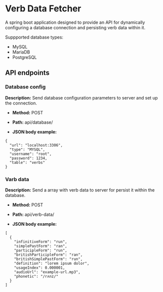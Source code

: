 # Verb Data Fetcher

A spring boot application designed to provide an API for dynamically configuring a database connection and persisting verb data within it.

Suppported database types:
- MySQL
- MariaDB
- PostgreSQL

## API endpoints

### Database config

**Description:** Send database configuration parameters to server and set up the connection.

- **Method:** POST

- **Path:** api/database/

- **JSON body example:**
```
{
  "url": "localhost:3306",
  "type": "MYSQL",
  "username": "root",
  "password": 1234,
  "table": "verbs"
}
```

### Varb data

**Description:** Send a array with verb data to server for persist it within the database.

- **Method:** POST

- **Path:** api/verb-data/

- **JSON body example:**
```
[
  {
    "infinitiveForm": "run",
    "simplePastForm": "ran",
    "participleForm": "run",
    "britishParticipleForm": "ran",
    "britishSimplePastForm": "run",
    "definition": "lorem ipsum dolor",
    "usageIndex": 0.000001,
    "audioUrl": "example-url.mp3",
    "phonetic": "/rʌnz/"
  }
]
```


